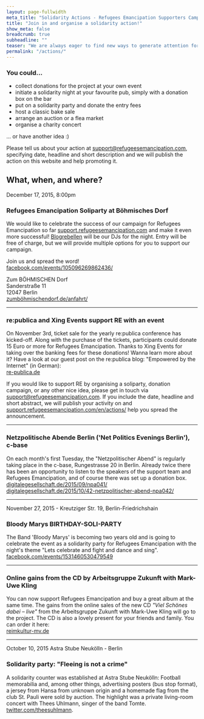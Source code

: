```yaml
---
layout: page-fullwidth
meta_title: "Solidarity Actions - Refugees Emancipation Supporters Campaign"
title: "Join in and organise a solidarity action!"
show_meta: false
breadcrumb: true
subheadline: ""
teaser: "We are always eager to find new ways to generate attention for Refugees Emancipation and to collect more donations. Here's another way for you to contribute: solidarity actions!"
permalink: "/actions/"
---
```


### You could...
- collect donations for the project at your own event
- initiate a solidarity night at your favourite pub, simply with a donation box on the bar   
- put on a solidarity party and donate the entry fees
- host a classic bake sale
- arrange an auction or a flea market
- organise a charity concert

... or have another idea :)

Please tell us about your action at  [support@refugeesemancipation.com](mailto:support@refugeesemancipation.com), specifying date, headline and short description and we will publish the action on this website and help promoting it.

## What, when, and where?

<p class="subheadline subheader mt20">December 17, 2015, 8:00pm</p>
<h3 class="t0">Refugees Emancipation Soliparty at Böhmisches Dorf</h3>

We would like to celebrate the success of our campaign for Refugees Emancipation so far [support.refugeesemancipation.com](http://support.refugeesemancipation.com/) and make it even more successful!
[Blogrebellen](http://www.blogrebellen.de) will be our DJs for the night. Entry will be free of charge, but we will provide multiple options for you to support our campaign.

Join us and spread the word! <br>
[facebook.com/events/105096269862436/](https://www.facebook.com/events/105096269862436/)

Zum BÖHMISCHEN Dorf<br>
Sanderstraße 11<br>
12047 Berlin<br>
[zumböhmischendorf.de/anfahrt/](http://www.zumböhmischendorf.de/anfahrt/)

---

### re:publica and Xing Events support RE with an event

On November 3rd, ticket sale for the yearly re:publica conference has kicked-off.
Along with the purchase of the tickets, participants could donate 15 Euro or more for Refugees Emancipation. Thanks to Xing Events for taking over the banking fees for these donations! Wanna learn more about it? Have a look at our guest post on the re:publica blog: "Empowered by the Internet" (in German):<br>
[re-publica.de](https://re-publica.de/16/guestcontribution/ermaechtigt-durchs-netz)

If you would like to support RE by organising a soliparty, donation campaign, or any other nice idea, please get in touch via [support@refugeesemancipation.com](mailto:support@refugeesemancipation.com). If you include the date, headline and short abstract, we will publish your activity on and  [support.refugeesemancipation.com/en/actions/](http://support.refugeesemancipation.com/en/actions/) help you spread the announcement.

---

### Netzpolitische Abende Berlin ('Net Politics Evenings Berlin'), c-base

On each month's first Tuesday, the "Netzpolitischer Abend" is regularly taking place in the c-base, Rungestrasse 20 in Berlin.
Already twice there has been an opportunity to listen to the speakers of the support team and Refugees Emancipation, and of course there was set up a donation box.<br>
[digitalegesellschaft.de/2015/09/npa041/](https://digitalegesellschaft.de/2015/09/npa041/)<br>
[digitalegesellschaft.de/2015/10/42-netzpolitischer-abend-npa042/](https://digitalegesellschaft.de/2015/10/42-netzpolitischer-abend-npa042/)

---

<p class="subheadline subheader mt20">November 27, 2015 - Kreutziger Str. 19, Berlin-Friedrichshain</p>
<h3 class="t0">Bloody Marys BIRTHDAY-SOLI-PARTY</h3>

The Band 'Bloody Marys' is becoming two years old and is going to celebrate the event as a solidarity party for Refugees Emancipation with the night's theme
"Lets celebrate and fight and dance and sing".<br>
[facebook.com/events/1531460530479549](https://www.facebook.com/events/1531460530479549/)

---

### Online gains from the CD by Arbeitsgruppe Zukunft with Mark-Uwe Kling
You can now support Refugees Emancipation and buy a great album at the same time. The gains from the online sales of the new CD _"Viel Schönes dabei – live"_ from the Arbeitsgruppe Zukunft with Mark-Uwe Kling will go to the project. The CD is also a lovely present for your friends and family. You can order it here:<br> [reimkultur-mv.de](https://www.reimkultur-mv.de/artikel_mk15005_audio-cd-arbeitsgruppe-zukunft-viel-schoenes-dabei-live.html)

---

<p class="subheadline subheader">October 10, 2015 Astra Stube Neukölln - Berlin</p>

<h3 class="t0">Solidarity party: "Fleeing is not a crime"</h3>

A solidarity counter was established at Astra Stube Neukölln: Football memorabilia and, among other things, advertising posters (bus stop format), a jersey from Hansa from unknown origin and a homemade flag from the club St. Pauli were sold by auction. The highlight was a private living-room concert with Thees Uhlmann, singer of the band Tomte. <br> [twitter.com/theesuhlmann](https://twitter.com/theesuhlmann).
